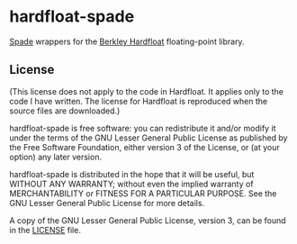 # hardfloat-spade

[Spade](https://spade-lang.org) wrappers for the [Berkley Hardfloat](https://github.com/ucb-bar/berkeley-hardfloat) floating-point library.

## License

(This license does not apply to the code in Hardfloat. It applies only to the
code I have written. The license for Hardfloat is reproduced when the source
files are downloaded.)

hardfloat-spade is free software: you can redistribute it and/or modify it under the terms of the GNU Lesser General Public License as published by the Free Software Foundation, either version 3 of the License, or (at your option) any later version.

hardfloat-spade is distributed in the hope that it will be useful, but WITHOUT ANY WARRANTY; without even the implied warranty of MERCHANTABILITY or FITNESS FOR A PARTICULAR PURPOSE. See the GNU Lesser General Public License for more details.

A copy of the GNU Lesser General Public License, version 3, can be found in the [LICENSE](LICENSE) file.
